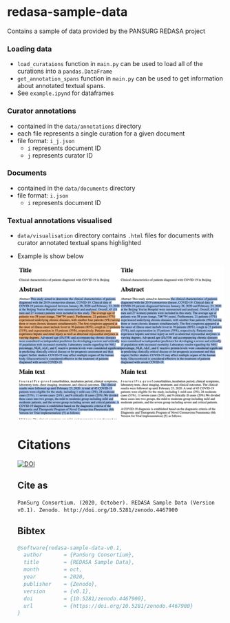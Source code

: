 # redasa-sample-data
Contains a sample of data provided by the PANSURG REDASA project

### Loading data
- `load_curataions` function in `main.py` can be used to load all of the curations into a `pandas.DataFrame`
- `get_annotation_spans` function in `main.py` can be used to get information about annotated textual spans.
- See `example.ipynd` for dataframes

### Curator annotations
- contained in the `data/annotations` directory
- each file represents a single curation for a given document 
- file format: `i_j.json`
  - `i` represents document ID
  - `j` represents curator ID

### Documents
- contained in the `data/documents` directory
- file format: `i.json`
  - `i` represents document ID

### Textual annotations visualised
- `data/visualisation` directory contains `.html` files for documents with curator annotated textual spans highlighted 
- Example is show below

  ![annotated example](data/visualisation/annotation_example.png)
  
  # Citations

  [![DOI](https://zenodo.org/badge/DOI/10.5281/zenodo.4467900.svg)](https://doi.org/10.5281/zenodo.4467900)
  
  ## Cite as
    
    `PanSurg Consortium. (2020, October). REDASA Sample Data (Version v0.1). Zenodo. http://doi.org/10.5281/zenodo.4467900`

  ## Bibtex
  
  ```bibtex
  @software{redasa-sample-data-v0.1,
    author       = {PanSurg Consortium},
    title        = {REDASA Sample Data},
    month        = oct,
    year         = 2020,
    publisher    = {Zenodo},
    version      = {v0.1},
    doi          = {10.5281/zenodo.4467900},
    url          = {https://doi.org/10.5281/zenodo.4467900}
  }
```
